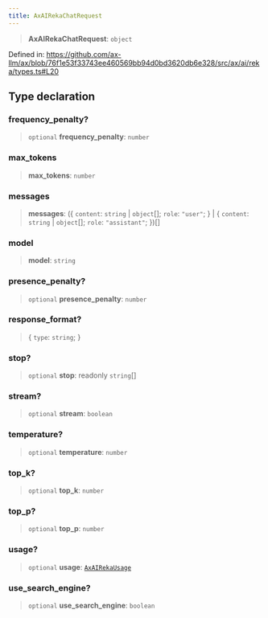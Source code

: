 ```yaml
---
title: AxAIRekaChatRequest
---
```


> **AxAIRekaChatRequest**: `object`

Defined in: https://github.com/ax-llm/ax/blob/76f1e53f33743ee460569bb94d0bd3620db6e328/src/ax/ai/reka/types.ts#L20

## Type declaration

<a id="frequency_penalty"></a>

### frequency\_penalty?

> `optional` **frequency\_penalty**: `number`

<a id="max_tokens"></a>

### max\_tokens

> **max\_tokens**: `number`

<a id="messages"></a>

### messages

> **messages**: (\{ `content`: `string` \| `object`[]; `role`: `"user"`; \} \| \{ `content`: `string` \| `object`[]; `role`: `"assistant"`; \})[]

<a id="model"></a>

### model

> **model**: `string`

<a id="presence_penalty"></a>

### presence\_penalty?

> `optional` **presence\_penalty**: `number`

### response\_format?

> \{ `type`: `string`; \}

<a id="stop"></a>

### stop?

> `optional` **stop**: readonly `string`[]

<a id="stream"></a>

### stream?

> `optional` **stream**: `boolean`

<a id="temperature"></a>

### temperature?

> `optional` **temperature**: `number`

<a id="top_k"></a>

### top\_k?

> `optional` **top\_k**: `number`

<a id="top_p"></a>

### top\_p?

> `optional` **top\_p**: `number`

<a id="usage"></a>

### usage?

> `optional` **usage**: [`AxAIRekaUsage`](/api/#03-apidocs/typealiasaxairekausage)

<a id="use_search_engine"></a>

### use\_search\_engine?

> `optional` **use\_search\_engine**: `boolean`
